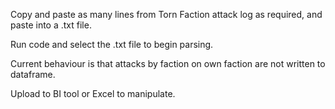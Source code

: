 Copy and paste as many lines from Torn Faction attack log as required, and paste into a .txt file.

Run code and select the .txt file to begin parsing.

Current behaviour is that attacks by faction on own faction are not written to dataframe.

Upload to BI tool or Excel to manipulate.
